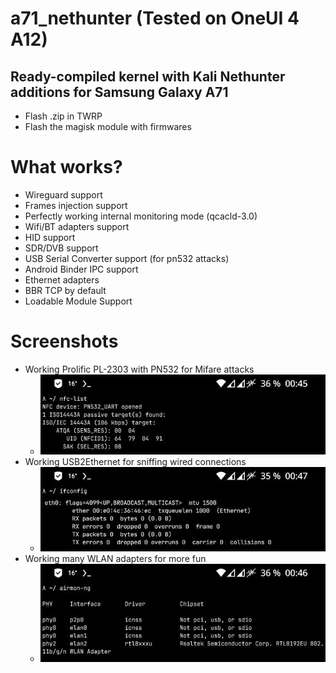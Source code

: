 # a71_nethunter (Tested on OneUI 4 A12)
Ready-compiled kernel with Kali Nethunter additions for Samsung Galaxy A71
--------------

* Flash .zip in TWRP
* Flash the magisk module with firmwares

# What works?
- Wireguard support
- Frames injection support
- Perfectly working internal monitoring mode (qcacld-3.0)
- Wifi/BT adapters support
- HID support
- SDR/DVB support
- USB Serial Converter support (for pn532 attacks)
- Android Binder IPC support
- Ethernet adapters
- BBR TCP by default
- Loadable Module Support

# Screenshots
* Working Prolific PL-2303 with PN532 for Mifare attacks
  - ![nfc-list](https://github.com/Nougat-User/sargo_nethunter/blob/main/nfc-list.jpg?raw=true)
* Working USB2Ethernet for sniffing wired connections
  - ![ifconfig](https://github.com/Nougat-User/sargo_nethunter/blob/main/ifconfig.jpg?raw=true)
* Working many WLAN adapters for more fun
  - ![airmon-ng](https://github.com/Nougat-User/sargo_nethunter/blob/main/airmon-ng.jpg?raw=true)
